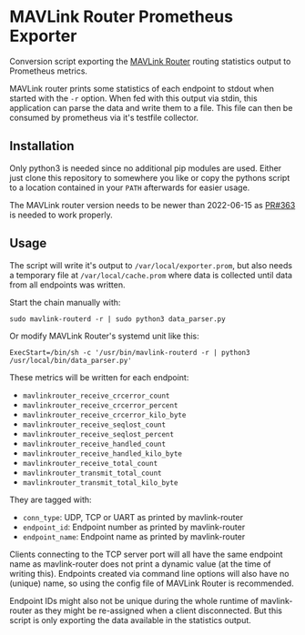 # MAVLink Router Prometheus Exporter

Conversion script exporting the [MAVLink Router](https://github.com/mavlink-router/mavlink-router) routing statistics output to Prometheus metrics.

MAVLink router prints some statistics of each endpoint to stdout when started with the `-r` option.
When fed with this output via stdin, this application can parse the data and write them to a file.
This file can then be consumed by prometheus via it's testfile collector.


## Installation

Only python3 is needed since no additional pip modules are used.
Either just clone this repository to somewhere you like or copy the pythons script to a location contained in your `PATH` afterwards for easier usage.

The MAVLink router version needs to be newer than 2022-06-15 as [PR#363](https://github.com/mavlink-router/mavlink-router/pull/363) is needed to work properly.


## Usage

The script will write it's output to `/var/local/exporter.prom`, but also needs a temporary file at `/var/local/cache.prom` where data is collected until data from all endpoints was written.

Start the chain manually with:
```shell
sudo mavlink-routerd -r | sudo python3 data_parser.py
```

Or modify MAVLink Router's systemd unit like this:
```
ExecStart=/bin/sh -c '/usr/bin/mavlink-routerd -r | python3 /usr/local/bin/data_parser.py'
```

These metrics will be written for each endpoint:

- `mavlinkrouter_receive_crcerror_count`
- `mavlinkrouter_receive_crcerror_percent`
- `mavlinkrouter_receive_crcerror_kilo_byte`
- `mavlinkrouter_receive_seqlost_count`
- `mavlinkrouter_receive_seqlost_percent`
- `mavlinkrouter_receive_handled_count`
- `mavlinkrouter_receive_handled_kilo_byte`
- `mavlinkrouter_receive_total_count`
- `mavlinkrouter_transmit_total_count`
- `mavlinkrouter_transmit_total_kilo_byte`

They are tagged with:

- `conn_type`: UDP, TCP or UART as printed by mavlink-router
- `endpoint_id`: Endpoint number as printed by mavlink-router
- `endpoint_name`: Endpoint name as printed by mavlink-router

Clients connecting to the TCP server port will all have the same endpoint name as mavlink-router does not print a dynamic value (at the time of writing this).
Endpoints created via command line options will also have no (unique) name, so using the config file of MAVLink Router is recommended.

Endpoint IDs might also not be unique during the whole runtime of mavlink-router as they might be re-assigned when a client disconnected.
But this script is only exporting the data available in the statistics output.
